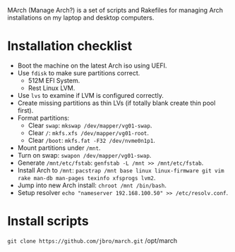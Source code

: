 MArch (Manage Arch?) is a set of scripts and Rakefiles for managing Arch
installations on my laptop and desktop computers.

# Installation checklist

* Boot the machine on the latest Arch iso using UEFI.
* Use `fdisk` to make sure partitions correct.
  * 512M EFI System.
  * Rest Linux LVM.
* Use `lvs` to examine if LVM is configured correctly.
* Create missing partitions as thin LVs (if totally blank create thin pool first).
* Format partitions:
  * Clear `swap`: `mkswap /dev/mapper/vg01-swap`.
  * Clear `/`: `mkfs.xfs /dev/mapper/vg01-root`.
  * Clear `/boot`: `mkfs.fat -F32 /dev/nvme0n1p1`.
* Mount partitions under `/mnt`.
* Turn on swap: `swapon /dev/mapper/vg01-swap`.
* Generate `/mnt/etc/fstab`: `genfstab -L /mnt >> /mnt/etc/fstab`.
* Install Arch to `/mnt`: `pacstrap /mnt base linux linux-firmware git vim rake man-db man-pages texinfo xfsprogs lvm2`.
* Jump into new Arch install: `chroot /mnt /bin/bash`.
* Setup resolver `echo "nameserver 192.168.100.50" >> /etc/resolv.conf`.

# Install scripts

`git clone https://github.com/jbro/march.git` /opt/march

